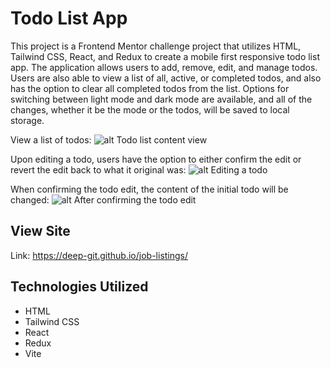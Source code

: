 # Todo List App
This project is a Frontend Mentor challenge project that utilizes HTML, Tailwind CSS, React, and Redux to create a mobile first responsive todo list app. The application allows users to add, remove, edit, and manage todos. Users are also able to view a list of all, active, or completed todos, and also has the option to clear all completed todos from the list. Options for switching between light mode and dark mode are available, and all of the changes, whether it be the mode or the todos, will be saved to local storage. 

View a list of todos:
![alt Todo list content view]([https://github.com/deep-git/todo-list/public/view_list.png](https://gyazo.com/00c250df925a026809e1d4400839e6f3))

Upon editing a todo, users have the option to either confirm the edit or revert the edit back to what it original was:
![alt Editing a todo]([https://github.com/deep-git/todo-list/public/edit_todo.png?raw=true](https://gyazo.com/39117d4d76727e9c374bc369bea79a9f))

When confirming the todo edit, the content of the initial todo will be changed:
![alt After confirming the todo edit]([https://github.com/deep-git/todo-list/public/after_edit.png?raw=true](https://gyazo.com/00c250df925a026809e1d4400839e6f3))

## View Site
Link: https://deep-git.github.io/job-listings/

## Technologies Utilized
- HTML
- Tailwind CSS
- React
- Redux
- Vite
